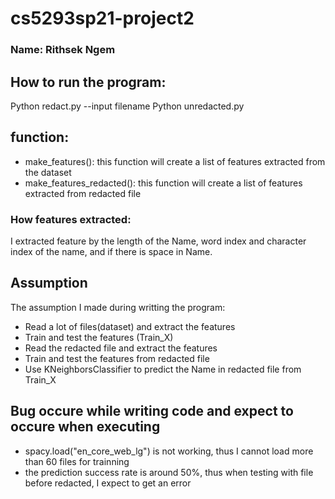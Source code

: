 # cs5293sp21-project2

### Name: Rithsek Ngem

## How to run the program:
Python redact.py --input filename
Python unredacted.py

## function:
* make_features(): this function will create a list of features extracted from the dataset
* make_features_redacted(): this function will create a list of features extracted from redacted file
### How features extracted: 
I extracted feature by the length of the Name, word index and character index of the name, and if there is space in Name. 
## Assumption 
The assumption I made during writting the program: 
* Read a lot of files(dataset) and extract the features 
* Train and test the features (Train_X)
* Read the redacted file and extract the features
* Train and test the features from redacted file
* Use KNeighborsClassifier to predict the Name in redacted file from Train_X
## Bug occure while writing code and expect to occure when executing
* spacy.load("en_core_web_lg") is not working, thus I cannot load more than 60 files for trainning
* the prediction success rate is around 50%, thus when testing with file before redacted, I expect to get an error

